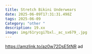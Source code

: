 ```yaml
---
title: Stretch Bikini Underwears
date: 2025-06-09T17:31:31.498Z
tags: 2025-06-09
Category: "other "
description: 19.xx
image: img/61rycgi7bxl._ac_sx679_.jpg
---
```

https://amzlink.to/az0w72DsE5tNR   ad